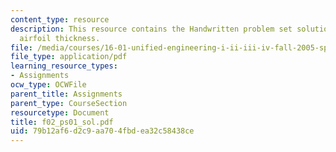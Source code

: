 ```yaml
---
content_type: resource
description: This resource contains the Handwritten problem set solution based on
  airfoil thickness.
file: /media/courses/16-01-unified-engineering-i-ii-iii-iv-fall-2005-spring-2006/79b12af6d2c9aa704fbdea32c58438ce_f02_ps01_sol.pdf
file_type: application/pdf
learning_resource_types:
- Assignments
ocw_type: OCWFile
parent_title: Assignments
parent_type: CourseSection
resourcetype: Document
title: f02_ps01_sol.pdf
uid: 79b12af6-d2c9-aa70-4fbd-ea32c58438ce
---
```

